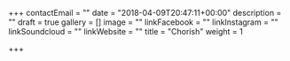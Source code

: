 +++
contactEmail = ""
date = "2018-04-09T20:47:11+00:00"
description = ""
draft = true
gallery = []
image = ""
linkFacebook = ""
linkInstagram = ""
linkSoundcloud = ""
linkWebsite = ""
title = "Chorish"
weight = 1

+++
